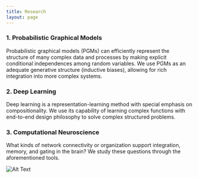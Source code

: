 ```yaml
---
title: Research
layout: page
---
```


<h3>1. Probabilistic Graphical Models</h3>
<p>Probabilistic graphical models (PGMs) can efficiently represent the structure of many complex data and processes by making explicit conditional independences among random variables. We use PGMs as an adequate generative structure (inductive biases), allowing for rich integration into more complex systems.</p>

<h3>2. Deep Learning</h3>
<p>Deep learning is a representation-learning method with special emphasis on compositionality. We use its capability of learning complex functions with end-to-end design philosophy to solve complex structured problems.</p>

<h3>3. Computational Neuroscience</h3>
<p>What kinds of network connectivity or organization support integration, memory, and gating in the brain? We study these questions through the aforementioned tools.</p>

<div class="center">
    <img class="image" src="https://kijungyoon.github.io/assets/images/research.png" alt="Alt Text">
    <figcaption class="caption"></figcaption>
</div>



